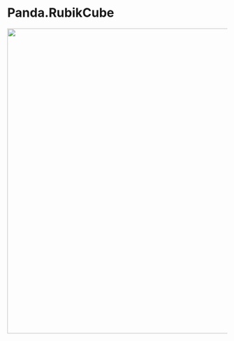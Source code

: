 # Panda.RubikCube
<div style="width:100%;">
    <img src="https://static.p8b.uk/public/images/Panda/Rubiks-Cube/panda-rubiks-cube.gif"
        style="margin-left: auto;margin-right: auto;display: block; width:50em;"/>
</div>






